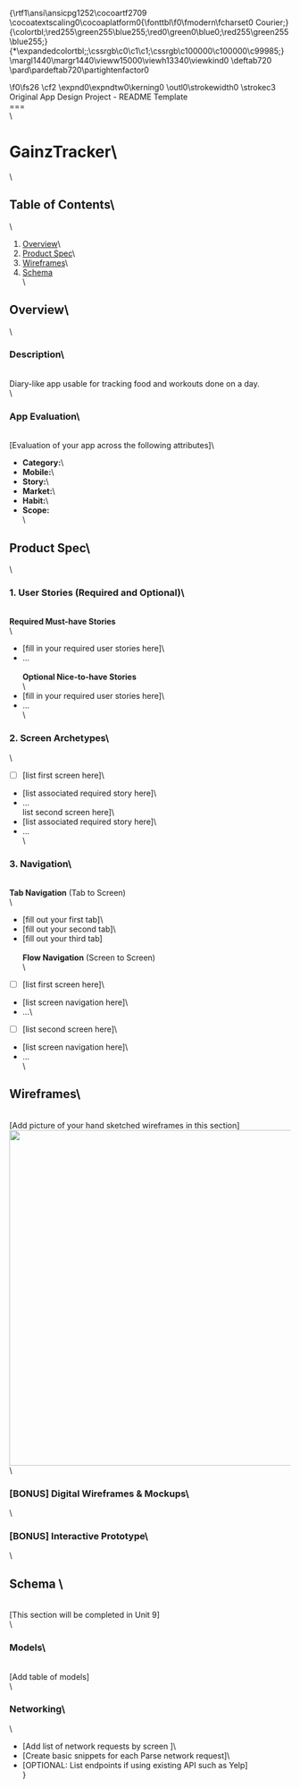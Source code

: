 {\rtf1\ansi\ansicpg1252\cocoartf2709
\cocoatextscaling0\cocoaplatform0{\fonttbl\f0\fmodern\fcharset0 Courier;}
{\colortbl;\red255\green255\blue255;\red0\green0\blue0;\red255\green255\blue255;}
{\*\expandedcolortbl;;\cssrgb\c0\c1\c1;\cssrgb\c100000\c100000\c99985;}
\margl1440\margr1440\vieww15000\viewh13340\viewkind0
\deftab720
\pard\pardeftab720\partightenfactor0

\f0\fs26 \cf2 \expnd0\expndtw0\kerning0
\outl0\strokewidth0 \strokec3 Original App Design Project - README Template\
===\
\
# GainzTracker\
\
## Table of Contents\
\
1. [Overview](#Overview)\
2. [Product Spec](#Product-Spec)\
3. [Wireframes](#Wireframes)\
4. [Schema](#Schema)\
\
## Overview\
\
### Description\
\
Diary-like app usable for tracking food and workouts done on a day.\
\
### App Evaluation\
\
[Evaluation of your app across the following attributes]\
- **Category:**\
- **Mobile:**\
- **Story:**\
- **Market:**\
- **Habit:**\
- **Scope:**\
\
## Product Spec\
\
### 1. User Stories (Required and Optional)\
\
**Required Must-have Stories**\
\
* [fill in your required user stories here]\
* ...\
\
**Optional Nice-to-have Stories**\
\
* [fill in your required user stories here]\
* ...\
\
### 2. Screen Archetypes\
\
- [ ] [list first screen here]\
* [list associated required story here]\
* ...\
list second screen here]\
* [list associated required story here]\
* ...\
\
### 3. Navigation\
\
**Tab Navigation** (Tab to Screen)\
\
* [fill out your first tab]\
* [fill out your second tab]\
* [fill out your third tab]\
\
**Flow Navigation** (Screen to Screen)\
\
- [ ] [list first screen here]\
* [list screen navigation here]\
* ...\
- [ ] [list second screen here]\
* [list screen navigation here]\
* ...\
\
## Wireframes\
\
[Add picture of your hand sketched wireframes in this section]\
<img src="YOUR_WIREFRAME_IMAGE_URL" width=600>\
\
### [BONUS] Digital Wireframes & Mockups\
\
### [BONUS] Interactive Prototype\
\
## Schema \
\
[This section will be completed in Unit 9]\
\
### Models\
\
[Add table of models]\
\
### Networking\
\
- [Add list of network requests by screen ]\
- [Create basic snippets for each Parse network request]\
- [OPTIONAL: List endpoints if using existing API such as Yelp]\
}